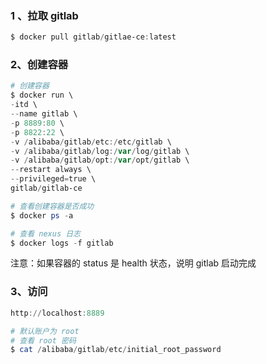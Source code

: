 ### 1 、拉取 gitlab
```powershell
$ docker pull gitlab/gitlae-ce:latest
```
### 2、创建容器
```powershell
# 创建容器
$ docker run \
-itd \
--name gitlab \
-p 8889:80 \
-p 8822:22 \
-v /alibaba/gitlab/etc:/etc/gitlab \
-v /alibaba/gitlab/log:/var/log/gitlab \
-v /alibaba/gitlab/opt:/var/opt/gitlab \
--restart always \
--privileged=true \
gitlab/gitlab-ce

# 查看创建容器是否成功
$ docker ps -a

# 查看 nexus 日志
$ docker logs -f gitlab
```
注意：如果容器的 status 是 health 状态，说明 gitlab 启动完成
### 3、访问
```powershell
http://localhost:8889

# 默认账户为 root
# 查看 root 密码
$ cat /alibaba/gitlab/etc/initial_root_password
```
